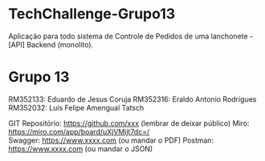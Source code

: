 # TechChallenge-Grupo13
Aplicação para todo sistema de Controle de Pedidos de uma lanchonete - [API] Backend (monolito).

# Grupo 13
RM352133: Eduardo de Jesus Coruja
RM352316: Eraldo Antonio Rodrigues
RM352032: Luís Felipe Amengual Tatsch

GIT Repositório: https://github.com/xxx (lembrar de deixar público) 
Miro: https://miro.com/app/board/uXjVMijt7dc=/  
Swagger: https://www.xxxx.com (ou mandar o PDF)
Postman: https://www.xxxx.com (ou mandar o JSON)
